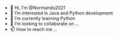 - 👋 Hi, I’m @Normando2021
- 👀 I’m interested in Java and Python development
- 🌱 I’m currently learning Python
- 💞️ I’m looking to collaborate on ...
- 📫 How to reach me ...

<!---
Normando2021/Normando2021 is a ✨ special ✨ repository because its `README.md` (this file) appears on your GitHub profile.
You can click the Preview link to take a look at your changes.
--->
